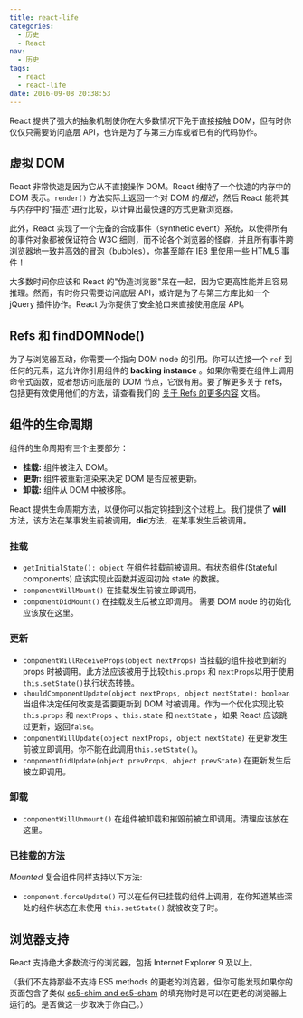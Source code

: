 ```yaml
---
title: react-life
categories:
  - 历史
  - React
nav:
  - 历史
tags:
  - react
  - react-life
date: 2016-09-08 20:38:53
---
```


React 提供了强大的抽象机制使你在大多数情况下免于直接接触 DOM，但有时你仅仅只需要访问底层 API，也许是为了与第三方库或者已有的代码协作。

<!--more-->

## 虚拟 DOM

React 非常快速是因为它从不直接操作 DOM。React 维持了一个快速的内存中的 DOM 表示。`render()` 方法实际上返回一个对 DOM 的*描述*，然后 React 能将其与内存中的“描述”进行比较，以计算出最快速的方式更新浏览器。

此外，React 实现了一个完备的合成事件（synthetic event）系统，以使得所有的事件对象都被保证符合 W3C 细则，而不论各个浏览器的怪癖，并且所有事件跨浏览器地一致并高效的冒泡（bubbles），你甚至能在 IE8 里使用一些 HTML5 事件！

大多数时间你应该和 React 的"伪造浏览器"呆在一起，因为它更高性能并且容易推理。然而，有时你只需要访问底层 API，或许是为了与第三方库比如一个 jQuery 插件协作。React 为你提供了安全舱口来直接使用底层 API。

## Refs 和 findDOMNode()

为了与浏览器互动，你需要一个指向 DOM node 的引用。你可以连接一个 `ref` 到任何的元素，这允许你引用组件的 **backing instance** 。如果你需要在组件上调用命令式函数，或者想访问底层的 DOM 节点，它很有用。要了解更多关于 refs，包括更有效使用他们的方法，请查看我们的 [关于 Refs 的更多内容](/react/docs/more-about-refs-zh-CN.html) 文档。

## 组件的生命周期

组件的生命周期有三个主要部分：

- **挂载:** 组件被注入 DOM。
- **更新:** 组件被重新渲染来决定 DOM 是否应被更新。
- **卸载:** 组件从 DOM 中被移除。

React 提供生命周期方法，以便你可以指定钩挂到这个过程上。我们提供了 **will** 方法，该方法在某事发生前被调用，**did**方法，在某事发生后被调用。

### 挂载

- `getInitialState(): object` 在组件挂载前被调用。有状态组件(Stateful components) 应该实现此函数并返回初始 state 的数据。
- `componentWillMount()` 在挂载发生前被立即调用。
- `componentDidMount()` 在挂载发生后被立即调用。 需要 DOM node 的初始化应该放在这里。

### 更新

- `componentWillReceiveProps(object nextProps)` 当挂载的组件接收到新的 props 时被调用。此方法应该被用于比较`this.props` 和 `nextProps`以用于使用`this.setState()`执行状态转换。
- `shouldComponentUpdate(object nextProps, object nextState): boolean` 当组件决定任何改变是否要更新到 DOM 时被调用。作为一个优化实现比较`this.props` 和 `nextProps` 、`this.state` 和 `nextState` ，如果 React 应该跳过更新，返回`false`。
- `componentWillUpdate(object nextProps, object nextState)` 在更新发生前被立即调用。你不能在此调用`this.setState()`。
- `componentDidUpdate(object prevProps, object prevState)` 在更新发生后被立即调用。

### 卸载

- `componentWillUnmount()` 在组件被卸载和摧毁前被立即调用。清理应该放在这里。

### 已挂载的方法

_Mounted_ 复合组件同样支持以下方法:

- `component.forceUpdate()` 可以在任何已挂载的组件上调用，在你知道某些深处的组件状态在未使用 `this.setState()` 就被改变了时。

## 浏览器支持

React 支持绝大多数流行的浏览器，包括 Internet Explorer 9 及以上。

（我们不支持那些不支持 ES5 methods 的更老的浏览器，但你可能发现如果你的页面包含了类似 [es5-shim and es5-sham](https://github.com/es-shims/es5-shim) 的填充物时是可以在更老的浏览器上运行的。是否做这一步取决于你自己。）
